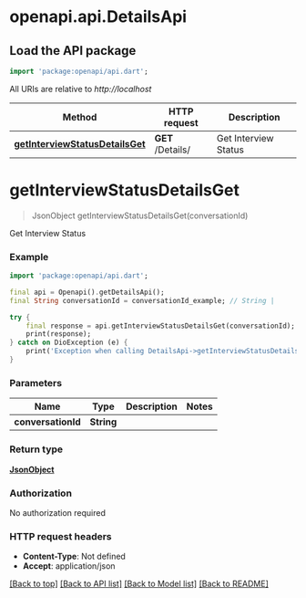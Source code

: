 # openapi.api.DetailsApi

## Load the API package
```dart
import 'package:openapi/api.dart';
```

All URIs are relative to *http://localhost*

Method | HTTP request | Description
------------- | ------------- | -------------
[**getInterviewStatusDetailsGet**](DetailsApi.md#getinterviewstatusdetailsget) | **GET** /Details/ | Get Interview Status


# **getInterviewStatusDetailsGet**
> JsonObject getInterviewStatusDetailsGet(conversationId)

Get Interview Status

### Example
```dart
import 'package:openapi/api.dart';

final api = Openapi().getDetailsApi();
final String conversationId = conversationId_example; // String | 

try {
    final response = api.getInterviewStatusDetailsGet(conversationId);
    print(response);
} catch on DioException (e) {
    print('Exception when calling DetailsApi->getInterviewStatusDetailsGet: $e\n');
}
```

### Parameters

Name | Type | Description  | Notes
------------- | ------------- | ------------- | -------------
 **conversationId** | **String**|  | 

### Return type

[**JsonObject**](JsonObject.md)

### Authorization

No authorization required

### HTTP request headers

 - **Content-Type**: Not defined
 - **Accept**: application/json

[[Back to top]](#) [[Back to API list]](../README.md#documentation-for-api-endpoints) [[Back to Model list]](../README.md#documentation-for-models) [[Back to README]](../README.md)

